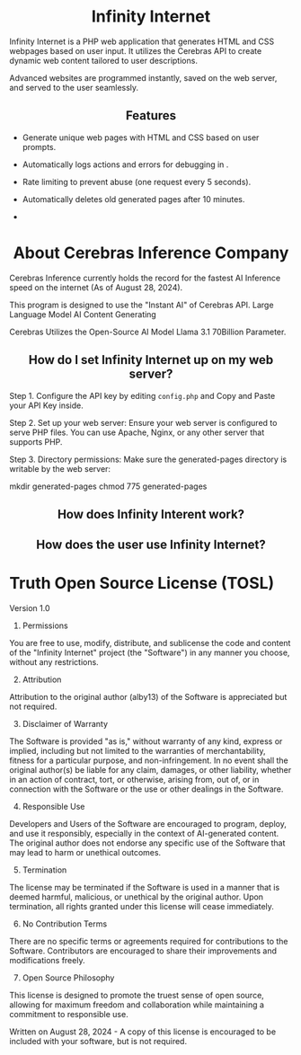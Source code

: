 <h1 align="center">Infinity Internet</h1>

Infinity Internet is a PHP web application that generates HTML and CSS webpages based on user input. It utilizes the Cerebras API to create dynamic web content tailored to user descriptions.

Advanced websites are programmed instantly, saved on the web server, and served to the user seamlessly.

<h2 align="center">Features</h2>

- Generate unique web pages with HTML and CSS based on user prompts.
- Automatically logs actions and errors for debugging in .
- Rate limiting to prevent abuse (one request every 5 seconds).
- Automatically deletes old generated pages after 10 minutes.

- 
<h1 align="center">About Cerebras Inference Company</h1>

Cerebras Inference currently holds the record for the fastest AI Inference speed on the internet (As of August 28, 2024).

This program is designed to use the "Instant AI" of Cerebras API. Large Language Model AI Content Generating

Cerebras Utilizes the Open-Source AI Model Llama 3.1 70Billion Parameter.

<h2 align="center">How do I set Infinity Internet up on my web server?</h2>

Step 1. Configure the API key by editing <code>config.php</code> and Copy and Paste your API Key inside.

Step 2. Set up your web server: Ensure your web server is configured to serve PHP files. You can use Apache, Nginx, or any other server that supports PHP.

Step 3. Directory permissions: Make sure the generated-pages directory is writable by the web server: 

mkdir generated-pages
chmod 775 generated-pages



<h2 align="center">How does Infinity Interent work?</h2>


<h2 align="center">How does the user use Infinity Internet?</h2>


# Truth Open Source License (TOSL)

Version 1.0

1. Permissions

You are free to use, modify, distribute, and sublicense the code and content of the "Infinity Internet" project (the "Software") in any manner you choose, without any restrictions.

2. Attribution

Attribution to the original author (alby13) of the Software is appreciated but not required.

3. Disclaimer of Warranty

The Software is provided "as is," without warranty of any kind, express or implied, including but not limited to the warranties of merchantability, fitness for a particular purpose, and non-infringement. In no event shall the original author(s) be liable for any claim, damages, or other liability, whether in an action of contract, tort, or otherwise, arising from, out of, or in connection with the Software or the use or other dealings in the Software.

4. Responsible Use

Developers and Users of the Software are encouraged to program, deploy, and use it responsibly, especially in the context of AI-generated content. The original author does not endorse any specific use of the Software that may lead to harm or unethical outcomes.

5. Termination

The license may be terminated if the Software is used in a manner that is deemed harmful, malicious, or unethical by the original author. Upon termination, all rights granted under this license will cease immediately.

6. No Contribution Terms

There are no specific terms or agreements required for contributions to the Software. Contributors are encouraged to share their improvements and modifications freely.

7. Open Source Philosophy

This license is designed to promote the truest sense of open source, allowing for maximum freedom and collaboration while maintaining a commitment to responsible use.

Written on August 28, 2024 - A copy of this license is encouraged to be included with your software, but is not required.
